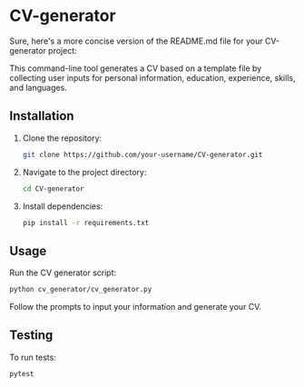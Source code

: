 # CV-generator

Sure, here's a more concise version of the README.md file for your CV-generator project:



This command-line tool generates a CV based on a template file by collecting user inputs for personal information, education, experience, skills, and languages.

## Installation

1. Clone the repository:

   ```bash
   git clone https://github.com/your-username/CV-generator.git
   ```

2. Navigate to the project directory:

   ```bash
   cd CV-generator
   ```

3. Install dependencies:

   ```bash
   pip install -r requirements.txt
   ```

## Usage

Run the CV generator script:

```bash
python cv_generator/cv_generator.py
```

Follow the prompts to input your information and generate your CV.

## Testing

To run tests:

```bash
pytest
```


